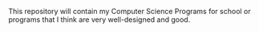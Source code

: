This repository will contain my Computer Science Programs for school or programs that I think are very well-designed and good.
